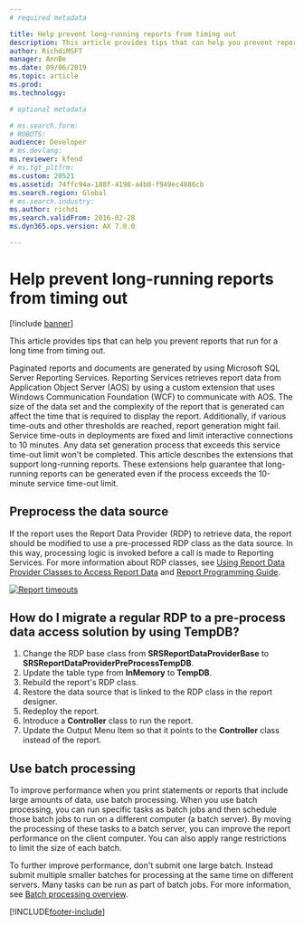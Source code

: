 ```yaml
---
# required metadata

title: Help prevent long-running reports from timing out
description: This article provides tips that can help you prevent reports that run for a long time from timing out.
author: RichdiMSFT
manager: AnnBe
ms.date: 09/06/2019
ms.topic: article
ms.prod: 
ms.technology: 

# optional metadata

# ms.search.form: 
# ROBOTS: 
audience: Developer
# ms.devlang: 
ms.reviewer: kfend
# ms.tgt_pltfrm: 
ms.custom: 20521
ms.assetid: 74ffc94a-188f-4198-a4b0-f949ec4886cb
ms.search.region: Global
# ms.search.industry: 
ms.author: richdi
ms.search.validFrom: 2016-02-28
ms.dyn365.ops.version: AX 7.0.0

---
```


# Help prevent long-running reports from timing out

[!include [banner](../includes/banner.md)]

This article provides tips that can help you prevent reports that run for a long time from timing out.

Paginated reports and documents are generated by using Microsoft SQL Server Reporting Services. Reporting Services retrieves report data from Application Object Server (AOS) by using a custom extension that uses Windows Communication Foundation (WCF) to communicate with AOS. The size of the data set and the complexity of the report that is generated can affect the time that is required to display the report. Additionally, if various time-outs and other thresholds are reached, report generation might fail. Service time-outs in deployments are fixed and limit interactive connections to 10 minutes. Any data set generation process that exceeds this service time-out limit won't be completed. This article describes the extensions that support long-running reports. These extensions help guarantee that long-running reports can be generated even if the process exceeds the 10-minute service time-out limit.

## Preprocess the data source
If the report uses the Report Data Provider (RDP) to retrieve data, the report should be modified to use a pre-processed RDP class as the data source. In this way, processing logic is invoked before a call is made to Reporting Services. For more information about RDP classes, see [Using Report Data Provider Classes to Access Report Data](https://technet.microsoft.com/library/66667d57-37b1-48a8-90a1-ab8231698463(AX.60).aspx) and [Report Programming Guide](https://technet.microsoft.com/library/1a6cb21f-e665-45ef-8bf7-4df31e6ca0b7(AX.60).aspx).

[![Report timeouts](./media/report-timeouts.png)](./media/report-timeouts.png)

## How do I migrate a regular RDP to a pre-process data access solution by using TempDB?

1. Change the RDP base class from **SRSReportDataProviderBase** to **SRSReportDataProviderPreProcessTempDB**.
2. Update the table type from **InMemory** to **TempDB**.
3. Rebuild the report's RDP class.
4. Restore the data source that is linked to the RDP class in the report designer.
5. Redeploy the report.
6. Introduce a **Controller** class to run the report.
7. Update the Output Menu Item so that it points to the **Controller** class instead of the report.

## Use batch processing
To improve performance when you print statements or reports that include large amounts of data, use batch processing. When you use batch processing, you can run specific tasks as batch jobs and then schedule those batch jobs to run on a different computer (a batch server). By moving the processing of these tasks to a batch server, you can improve the report performance on the client computer. You can also apply range restrictions to limit the size of each batch.

To further improve performance, don't submit one large batch. Instead submit multiple smaller batches for processing at the same time on different servers. Many tasks can be run as part of batch jobs. For more information, see [Batch processing overview](../sysadmin/batch-processing-overview.md).


[!INCLUDE[footer-include](../../../includes/footer-banner.md)]